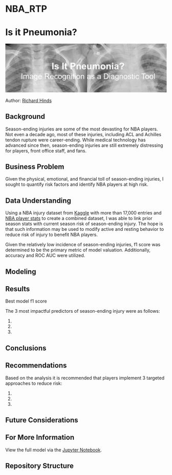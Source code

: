 # NBA_RTP

# Is it Pneumonia?

![image](https://github.com/RH3421/Project-4/blob/main/Images/Header.png)

Author:  [Richard Hinds](https://github.com/RH3421)

## Background
Season-ending injuries are some of the most devasting for NBA players. Not even a decade ago, most of these injuries, including ACL and Achilles tendon rupture were career-ending. While medical technology has advanced since then, season-ending injuries are still extremely distressing for players, front office staff, and fans.

## Business Problem
Given the physical, emotional, and financial toll of season-ending injuries, I sought to quantify risk factors and identify NBA players at high risk. 

## Data Understanding
Using a NBA injury dataset from [Kaggle](https://www.kaggle.com/datasets/ghopkins/nba-injuries-2010-2018) with more than 17,000 entries and [NBA player stats](https://www.nba.com/stats/players/traditional/?sort=PLAYER_NAME&dir=-1&Season=2009-10&SeasonType=Regular%20Season) to create a combined dataset, I was able to link prior season stats with current season risk of season-ending injury. The hope is that such information may be used to modify active and resting behavior to reduce risk of injury to benefit NBA players.

Given the relatively low incidence of season-ending injuries, f1 score was determined to be the primary metric of model valuation. Additionally, accuracy and ROC AUC were utilized.

## Modeling


## Results
Best model f1 score

The 3 most impactful predictors of season-ending injury were as follows:

  1. 
  2. 
  3. 

## Conclusions 



## Recommendations

Based on the analysis it is recommended that players implement 3 targeted approaches to reduce risk:

  1.  
  2. 
  3. 

## Future Considerations


## For More Information
View the full model via the [Jupyter Notebook](https://github.com/RH3421/Project-4/blob/main/Main_Notebook.ipynb).

## Repository Structure
